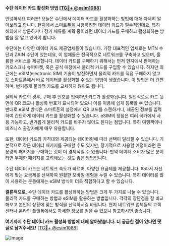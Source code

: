 **수단 데이터 카드 활성화 방법 [[TG💪+ @esim1088](https://t.me/s/esim1088)]**

안녕하세요 여러분! 오늘은 수단에서 데이터 카드를 활성화하는 방법에 대해 자세히 알아보려고 합니다. 현지에서 스마트폰을 사용하려면 데이터 카드가 필수적인데요, 특히 해외에서 방문하거나 장기 체류를 계획 중이라면 데이터 카드를 구매하고 활성화하는 방법을 잘 알고 있어야 합니다.

수단에는 다양한 데이터 카드 제공업체들이 있습니다. 가장 대표적인 업체로는 MTN 수단과 ZAIN 수단이 있는데요, 이 업체들은 전국적으로 네트워크를 구축하고 있으며, 훌륭한 서비스를 제공합니다. 데이터 카드를 구매하기 위해서는 먼저 현지에서 판매하는 키오스크나 슈퍼마켓, 혹은 공식 매장에서 물리적 카드를 구입할 수 있습니다. 하지만 최근에는 eSIM(electronic SIM) 기술이 발전하면서 물리적 카드를 직접 구매하지 않고도 스마트폰에서 바로 데이터를 활성화할 수 있는 방법이 생겼습니다. 이 방법은 더 간편하며, 번거롭게 물리적 카드를 교체하지 않아도 됩니다.

물리적 카드의 경우, 구매 후 번호를 입력하면 카드가 활성화됩니다. 일반적으로 카드 뒷면에 QR 코드나 활성화 번호가 표시되어 있으니 이를 이용해 쉽게 등록할 수 있습니다. 반대로 eSIM 방식은 스마트폰의 설정에서 QR 코드를 스캔하거나, 제공된 정보를 입력하여 간단하게 데이터 카드를 활성화할 수 있습니다. eSIM의 장점은 여러 국가에서 사용 가능하고, 번거롭게 물리적 카드를 바꾸지 않아도 된다는 점입니다. 특히 여행객이나 비즈니스 출장자에게 매우 유용합니다.

또한, 데이터 카드의 가격대와 제공되는 데이터량에 따라 선택이 달라질 수 있습니다. 기본적으로 작은 데이터 패키지를 구매할 수도 있지만, 장기적으로 사용할 예정이라면 큰 용량의 패키지를 구매하는 것이 더 경제적일 수 있습니다. 만약 데이터 소비가 많은 분이라면 무제한 패키지를 고려해보는 것도 좋은 방법입니다.

수단 데이터 카드는 네트워크 속도가 빠르며, 다양한 요금제를 제공합니다. 따라서 자신에게 맞는 요금제를 선택하여 원활한 모바일 경험을 누릴 수 있습니다. 특히 데이터를 많이 사용하는 분들에게는 eSIM 방식이 더욱 적합하다고 할 수 있습니다.

**결론적으로**, 수단 데이터 카드를 활성화하는 방법은 크게 두 가지로 나눌 수 있습니다. 물리적 카드를 구매하는 방법과 eSIM을 활용하는 방법입니다. 각각의 장단점을 잘 비교해보고 본인의 상황에 맞는 방식을 선택하시길 바랍니다. 현지 네트워크 업체들의 고객 센터나 온라인 플랫폼에서도 자세한 정보를 얻을 수 있으니 참고하시면 좋습니다.

**여기까지 수단 데이터 카드 활성화 방법에 대해 알아봤습니다. 더 궁금한 점이 있다면 댓글로 남겨주세요!** [[TG💪+ @esim1088](https://t.me/s/esim1088)]

![Image](https://i.postimg.cc/Y0z9fWf4/image.png)